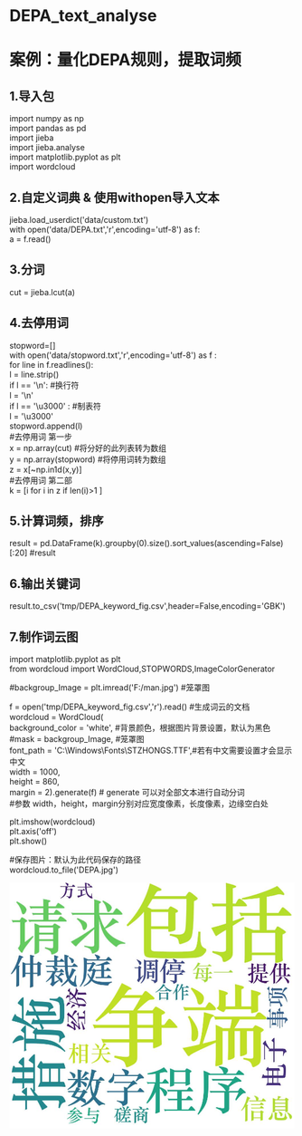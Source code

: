 # DEPA_text_analyse
# 案例：量化DEPA规则，提取词频
## 1.导入包
import numpy as np  
import pandas as pd  
import jieba  
import jieba.analyse  
import matplotlib.pyplot as plt  
import wordcloud  
## 2.自定义词典 & 使用withopen导入文本
jieba.load_userdict('data/custom.txt')  
with open('data/DEPA.txt','r',encoding='utf-8') as f:  
    a = f.read()  
    
## 3.分词
cut = jieba.lcut(a)
## 4.去停用词
stopword=[]  
with open('data/stopword.txt','r',encoding='utf-8') as f :  
    for line in f.readlines():  
        l = line.strip()  
        if l == '\\n':  #换行符  
            l = '\n'  
        if l == '\\u3000' : #制表符  
            l = '\u3000'  
        stopword.append(l)  
#去停用词 第一步  
x = np.array(cut)    #将分好的此列表转为数组  
y = np.array(stopword)   #将停用词转为数组  
z = x[~np.in1d(x,y)]  
#去停用词 第二部  
k = [i for i in z if len(i)>1 ]  

## 5.计算词频，排序
result = pd.DataFrame(k).groupby(0).size().sort_values(ascending=False) [:20]
#result

## 6.输出关键词
result.to_csv('tmp/DEPA_keyword_fig.csv',header=False,encoding='GBK')

## 7.制作词云图
import matplotlib.pyplot as plt  
from wordcloud import WordCloud,STOPWORDS,ImageColorGenerator  
  
#backgroup_Image = plt.imread('F:/man.jpg') #笼罩图  
  
f = open('tmp/DEPA_keyword_fig.csv','r').read()  #生成词云的文档  
wordcloud = WordCloud(  
        background_color = 'white', #背景颜色，根据图片背景设置，默认为黑色  
        #mask = backgroup_Image, #笼罩图  
        font_path = 'C:\Windows\Fonts\STZHONGS.TTF',#若有中文需要设置才会显示中文  
        width = 1000,  
        height = 860,  
        margin = 2).generate(f) # generate 可以对全部文本进行自动分词  
#参数 width，height，margin分别对应宽度像素，长度像素，边缘空白处  
  
plt.imshow(wordcloud)  
plt.axis('off')  
plt.show()  
  
#保存图片：默认为此代码保存的路径  
wordcloud.to_file('DEPA.jpg') 

![image](https://github.com/mengke25/DEPA_text_analyse/blob/main/DEPA.jpg)

